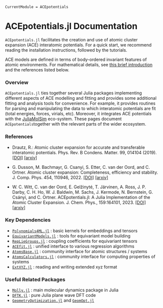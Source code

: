 ```@meta
CurrentModule = ACEpotentials
```

# ACEpotentials.jl Documentation 

`ACEpotentials.jl` facilitates the creation and use of atomic cluster expansion (ACE) interatomic potentials. For a quick start, we recommend reading the installation instructions, followed by the tutorials. 

ACE models are defined in terms of body-ordered invariant features of atomic environments. For mathematical details, see [this brief introduction](gettingstarted/aceintro.md) and the references listed below.


### Overview 

`ACEpotentials.jl` ties together several Julia packages implementing different aspects of ACE modelling and fitting and provides some additional fitting and analysis tools for convenience. For example, it provides routines for parsing and manipulating the data to which interatomic potentials are fit (total energies, forces, virials, etc). Moreover, it integrates ACE potentials with the [JuliaMolSim](https://github.com/JuliaMolSim) eco-system. These pages document `ACEpotentials`together with the relevant parts of the wider ecosystem.

### References

* Drautz, R.: Atomic cluster expansion for accurate and transferable interatomic potentials. Phys. Rev. B Condens. Matter. 99, 014104 (2019). [[DOI]](https://journals.aps.org/prb/abstract/10.1103/PhysRevB.99.014104) [[arxiv]](https://arxiv.org/abs/2003.00221)

* G. Dusson, M. Bachmayr, G. Csanyi, S. Etter, C. van der Oord, and C. Ortner. Atomic cluster expansion: Completeness, efficiency and stability. J. Comp. Phys. 454, 110946, 2022. [[DOI]](https://doi.org/10.1016/j.jcp.2022.110946) [[arxiv]](https://arxiv.org/abs/1911.03550)

* W. C. Witt, C. van der Oord, E. Gelžinyté, T. Järvinen, A. Ross, J. P. Darby, C. H. Ho, W. J. Baldwin, M. Sachs, J. Kermode, N. Bernstein, G. Csányi, and C. Ortner. ACEpotentials.jl: A Julia Implementation of the Atomic Cluster Expansion. J. Chem. Phys., 159:164101, 2023. [[DOI]](https://doi.org/10.1063/5.0158783) [[arxiv]](https://arxiv.org/abs/2309.03161)

### Key Dependencies

* [`Polynomials4ML.jl`](https://github.com/ACEsuit/Polynomials4ML.jl) : basic kernels for embeddings and tensors
* [`EquivariantModels.jl`](https://github.com/ACEsuit/EquivariantModels.jl) : tools for equivariant model building
* [`RepLieGroups.jl`](https://github.com/ACEsuit/RepLieGroups.jl) : coupling coefficients for equivariant tensors
* [`ACEfit.jl`](https://github.com/ACEsuit/ACEfit.jl) : unified interface to various regression algorithms
* [`AtomsBase.jl`](https://github.com/JuliaMolSim/AtomsBase.jl) : community interface for atomic structures / systems
* [`AtomsCalculators.jl`](https://github.com/JuliaMolSim/AtomsCalculators.jl) : community interface for computing properties of systems
* [`ExtXYZ.jl`](https://github.com/libAtoms/ExtXYZ.jl) : reading and writing extended xyz format


### Useful Related Packages

* [`Molly.jl`](https://github.com/JuliaMolSim/Molly.jl) : main molecular dynamics package in Julia
* [`DFTK.jl`](https://github.com/JuliaMolSim/DFTK.jl) : pure Julia plane wave DFT code
* [`GeometryOptimization.jl`](https://github.com/JuliaMolSim/GeometryOptimization.jl) and [`GeomOpt.jl`](https://github.com/ACEsuit/GeomOpt.jl) 
